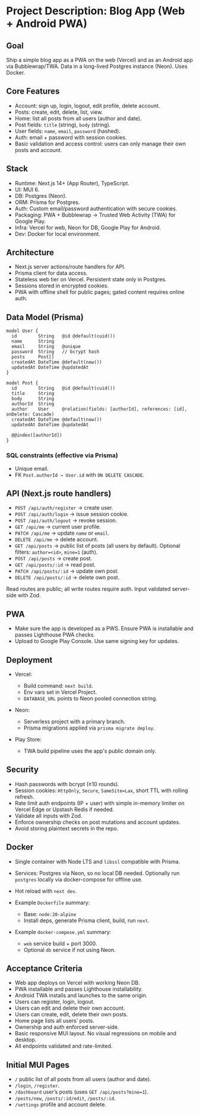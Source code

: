 # Project Description: Blog App (Web + Android PWA)

## Goal

Ship a simple blog app as a PWA on the web (Vercel) and as an Android app via Bubblewrap/TWA. Data in a long-lived Postgres instance (Neon). Uses Docker.

## Core Features

* Account: sign up, login, logout, edit profile, delete account.
* Posts: create, edit, delete, list, view.
* Home: list all posts from all users (author and date).
* Post fields: `title` (string), `body` (string).
* User fields: `name`, `email`, `password` (hashed).
* Auth: email + password with session cookies.
* Basic validation and access control: users can only manage their own posts and account.

## Stack

* Runtime: Next.js 14+ (App Router), TypeScript.
* UI: MUI 6.
* DB: Postgres (Neon).
* ORM: Prisma for Postgres.
* Auth: Custom email/password authentication with secure cookies.
* Packaging: PWA + Bubblewrap → Trusted Web Activity (TWA) for Google Play.
* Infra: Vercel for web, Neon for DB, Google Play for Android.
* Dev: Docker for local environment.

## Architecture

* Next.js server actions/route handlers for API.
* Prisma client for data access.
* Stateless web tier on Vercel. Persistent state only in Postgres.
* Sessions stored in encrypted cookies.
* PWA with offline shell for public pages; gated content requires online auth.

## Data Model (Prisma)

```prisma
model User {
  id        String   @id @default(cuid())
  name      String
  email     String   @unique
  password  String   // bcrypt hash
  posts     Post[]
  createdAt DateTime @default(now())
  updatedAt DateTime @updatedAt
}

model Post {
  id        String   @id @default(cuid())
  title     String
  body      String
  authorId  String
  author    User     @relation(fields: [authorId], references: [id], onDelete: Cascade)
  createdAt DateTime @default(now())
  updatedAt DateTime @updatedAt

  @@index([authorId])
}
```

### SQL constraints (effective via Prisma)

* Unique email.
* FK `Post.authorId → User.id` with `ON DELETE CASCADE`.

## API (Next.js route handlers)

* `POST /api/auth/register` → create user.
* `POST /api/auth/login` → issue session cookie.
* `POST /api/auth/logout` → revoke session.
* `GET /api/me` → current user profile.
* `PATCH /api/me` → update `name` or `email`.
* `DELETE /api/me` → delete account.
* `GET /api/posts` → public list of posts (all users by default). Optional filters: `author=<id>`, `mine=1` (auth).
* `POST /api/posts` → create post.
* `GET /api/posts/:id` → read post.
* `PATCH /api/posts/:id` → update own post.
* `DELETE /api/posts/:id` → delete own post.

Read routes are public; all write routes require auth. Input validated server-side with Zod.

## PWA

* Make sure the app is developed as a PWS. Ensure PWA is installable and passes Lighthouse PWA checks.
* Upload to Google Play Console. Use same signing key for updates.

## Deployment

* Vercel:

  * Build command: `next build`.
  * Env vars set in Vercel Project.
  * `DATABASE_URL` points to Neon pooled connection string.
* Neon:

  * Serverless project with a primary branch.
  * Prisma migrations applied via `prisma migrate deploy`.
* Play Store:

  * TWA build pipeline uses the app's public domain only.

## Security

* Hash passwords with bcrypt (≥10 rounds).
* Session cookies: `HttpOnly`, `Secure`, `SameSite=Lax`, short TTL with rolling refresh.
* Rate limit auth endpoints (IP + user) with simple in-memory limiter on Vercel Edge or Upstash Redis if needed.
* Validate all inputs with Zod.
* Enforce ownership checks on post mutations and account updates.
* Avoid storing plaintext secrets in the repo.

## Docker

* Single container with Node LTS and `libssl` compatible with Prisma.
* Services: Postgres via Neon, so no local DB needed. Optionally run `postgres` locally via docker-compose for offline use.
* Hot reload with `next dev`.
* Example `Dockerfile` summary:

  * Base: `node:20-alpine`
  * Install deps, generate Prisma client, build, run `next`.
* Example `docker-compose.yml` summary:

  * `web` service build + port 3000.
  * Optional `db` service if not using Neon.

## Acceptance Criteria

* Web app deploys on Vercel with working Neon DB.
* PWA installable and passes Lighthouse installability.
* Android TWA installs and launches to the same origin.
* Users can register, login, logout.
* Users can edit and delete their own account.
* Users can create, edit, delete their own posts.
* Home page lists all users’ posts.
* Ownership and auth enforced server-side.
* Basic responsive MUI layout. No visual regressions on mobile and desktop.
* All endpoints validated and rate-limited.

## Initial MUI Pages

* `/` public list of all posts from all users (author and date).
* `/login`, `/register`.
* `/dashboard` user’s posts (uses `GET /api/posts?mine=1`).
* `/posts/new`, `/posts/:id/edit`, `/posts/:id`.
* `/settings` profile and account delete.
